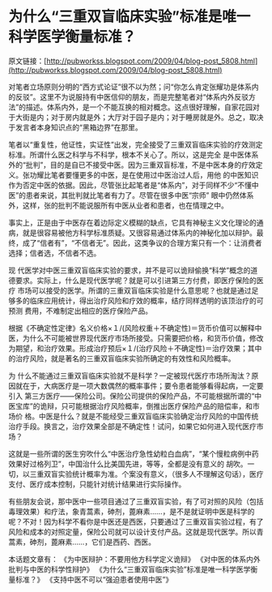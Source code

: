 # 为什么“三重双盲临床实验”标准是唯一科学医学衡量标准？

原文链接：[http://pubworkss.blogspot.com/2009/04/blog-post_5808.html](http://pubworkss.blogspot.com/2009/04/blog-post_5808.html)

对笔者立场原则分明的“西方式论证”很不以为然；问“你怎么肯定张耀功是体系内的反驳”。这里不为说服持有中医信仰的朋友，而是完整笔者对“体系内外反驳方法”的描述。体系内外，是一个不能互换的相对概念。这点很好理解，自家花园对于大街是内；对于房内就是外；大厅对于园子是内；对于睡房就是外。总之，取决于发言者本身知识点的“黑箱边界”在那里。


笔者以“重复性，他证性，实证性”出发，完全接受了三重双盲临床实验的疗效测定标准。所谓什么医之科学与不科学，根本不关心了。所以，这是完全 是中医体系外的“批判”，目的是自已不接受中医。因为三重双盲标准，不是中医本身的疗效定义。张功耀比笔者要懂更多的中医，是在使用过中医治过人后，用他 的中医知识作为否定中医的依据。因此，尽管张比起笔者是“体系内”，对于同样不少“不懂中医”的患者来说，其批判就比笔者有力了。尽管在很多中医“宗师” 眼中仍然体系外，这样，张的批判不能说服所有中医从业者和患者，也在情理之中。


事实上，正是由于中医存在着边际定义模糊的缺点，它具有神秘主义文化理论的通病，就是很容易被他方科学标准质疑。又很容易通过体系内的神秘化加以辩护。最终，成了“信者有”，“不信者无”。因此，这类争议的合理方案只有一个：让消费者选择；信者选，不信者不选。


现 代医学对中医三重双盲临床实验的要求，并不是可以诡辩偷换“科学”概念的道德要求。实际上，什么是现代医学呢？就是可以引进第三方付费，即医疗保险的医疗 市场可以接受的医学。所谓的三重双盲临床实验是什么意思呢？也就是通过足够多的临床应用统计，得出治疗风险和疗效的概率，结疗同样透明的该顶治疗的可预测 费用，不难制定出相应的医疗保险产品。


根据《不确定性定律》名义价格×１/(风险权重＋不确定性)＝货币价值可以解释中医，为什么不可能被世界现代医疗市场所接受。只需要把价格，和货币价值，修改为期望，和治疗效果。形成治疗预后×１/(治疗风险＋不确定性)＝治疗效果；其中的治疗风险，就是著名的三重双盲临床实验所确定的有效性和风险概率。


为 什么不能通过三重双盲临床实验就不是科学？一定被现代医疗市场所淘汰？原因就在于，大病医疗是一项大数偶然的概率事件；要令患者能够看得起病，一定要引入 第三方医疗——保险公司。保险公司提供的保险产品，不可能根据所谓的“中医宝库”的诡辩，只可能根据治疗风险概率，倒推出医疗保险产品的赔偿率，和市场价 格。中医是什么？就是不能经受三重双盲临床实验确定治疗风险的中国传统治疗手段。换言之，治疗效果全部是不确定性！试问，如果它如何进入现代医疗市场？


这就是一些所谓的医生穷吹什么“中医治疗急性幼粒白血病”，“某个慢粒病例中药效果好过格列卫”，中国治什么比美国先进，等等，全都是没有意义的 胡吹。一切，以三重双盲实验统计概率为准。个案没有意义，（很多人不理解这句话），医疗支付、医疗成本控制，只能针对统计结果进行实际操作。


有些朋友会说，那中医中一些项目通过了三重双盲实验，有了可对照的风险（包括毒理效果）和疗法，象青蒿素，砷剂，蓖麻素……，是不是就证明中医是科学的 呢？不对！因为科学不看你是中医还是西医，只要通过了三重双盲实验过程，有了风险和成本的对照定量，保险公司就可以设计支付产品。这就是现代医学。所以青 蒿素，砷剂，蓖麻素……，它们是西药、西医。


本话题文章有：
《为中医辩护：不要用他方科学定义诡辩》
《对中医的体系内外批判与中医的科学性辩护》
《为什么“三重双盲临床实验”标准是唯一科学医学衡量标准？》
《支持中医不可以“强迫患者使用中医”》